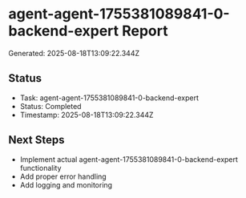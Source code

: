 # agent-agent-1755381089841-0-backend-expert Report

Generated: 2025-08-18T13:09:22.344Z

## Status
- Task: agent-agent-1755381089841-0-backend-expert
- Status: Completed
- Timestamp: 2025-08-18T13:09:22.344Z

## Next Steps
- Implement actual agent-agent-1755381089841-0-backend-expert functionality
- Add proper error handling
- Add logging and monitoring
